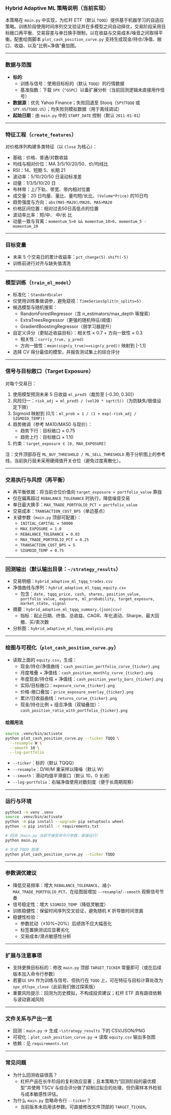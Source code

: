 ### Hybrid Adaptive ML 策略说明（当前实现）

本策略在 `main.py` 中实现，为杠杆 ETF（默认 `TQQQ`）提供基于机器学习的自适应策略。训练阶段使用时间序列交叉验证并在多模型之间自动择优，交易阶段采用目标敞口再平衡、交易容差与单日换手限制，以在收益与交易成本/噪音之间取得平衡。配套绘图脚本 `plot_cash_position_curve.py` 支持生成现金/持仓/净值、敞口、收益、以及“比例+净值”叠加图。

---

### 数据与范围
- **标的**:
  - 训练与信号：使用目标标的（默认 `TQQQ`）的行情数据
  - 基准指数：下载 `SPX`（`^GSPC`）以备扩展分析（当前回测逻辑未直接用作信号）
- **数据源**：优先 Yahoo Finance；失败回退至 Stooq（`SPY`/`TQQQ` 或 `SPY.US`/`TQQQ.US`）；均失败则模拟数据（用于离线调试）
- **起始日期**：由 `main.py` 中的 `START_DATE` 控制（默认 `2011-01-01`）

---

### 特征工程（`create_features`）
对价格序列构建多类特征（以 `Close` 为核心）：
- 基础：价格、普通/对数收益
- 均线与相对价位：MA 3/5/10/20/50、价/均线比
- RSI：14、短期 5、长期 21
- 波动率：5/10/20/50 日滚动标准差
- 动量：1/3/5/10/20 日
- 布林带：上/下轨、带宽、带内相对位置
- 成交量：20 日均量、量比、量均短/长比、`(Volume*Price)` 的10日均
- 趋势强度与方向：`abs(MA5-MA20)/MA20`、`MA5>MA20`
- 价格区间位置：相对过去50日高低点的位置
- 波动率比率：短/中、 中/长 比
- 动量一致与背离：`momentum_5>0 && momentum_10>0`、`momentum_5 - momentum_20`

---

### 目标变量
- 未来 5 个交易日的累计收益率：`pct_change(5).shift(-5)`
- 训练前进行对齐与缺失值清洗

---

### 模型训练（`train_ml_model`）
- 标准化：`StandardScaler`
- 仅使用训练集做调参，避免窥视：`TimeSeriesSplit(n_splits=5)`
- 候选模型与随机搜索：
  - RandomForestRegressor（含 n_estimators/max_depth 等搜索）
  - ExtraTreesRegressor（更强的随机特征/阈值）
  - GradientBoostingRegressor（弱学习器提升）
- 自定义评分（更贴近收益目标）：相关性 × 0.7 + 方向一致性 × 0.3
  - 相关性：`corr(y_true, y_pred)`
  - 方向一致性：`mean(sign(y_true)==sign(y_pred))` 映射到 [-1,1]
- 选择 CV 得分最佳的模型，并报告测试集上的综合评分

---

### 信号与目标敞口（Target Exposure）
对每个交易日：
1. 使用模型预测未来 5 日收益 `ml_pred5`（裁剪至 [-0.30, 0.30]）
2. 风险归一：`risk_adj = ml_pred5 / (vol20 * sqrt(5))`（为防缺失/极值设定下限）
3. Sigmoid 映射到 [0,1]：`ml_prob = 1 / (1 + exp(-risk_adj / SIGMOID_TEMP))`
4. 趋势微调（参考 MA10/MA50 与现价）：
   - 趋势下行：目标敞口 × 0.75
   - 趋势上行：目标敞口 × 1.10
5. 约束：`target_exposure ∈ [0, MAX_EXPOSURE]`

注：文件顶部存在 `ML_BUY_THRESHOLD / ML_SELL_THRESHOLD` 用于分析图上的参考线，当前执行层未采用硬阈值开关仓位（避免过度离散化）。

---

### 交易执行与风控（再平衡）
- 再平衡依据：将当前仓位价值向 `target_exposure × portfolio_value` 靠拢
- 仅在偏离超过 `REBALANCE_TOLERANCE` 时执行，降低噪音交易
- 单日最大换手：`MAX_TRADE_PORTFOLIO_PCT × portfolio_value`
- 交易成本：`TRANSACTION_COST_BPS`（单边基点）
- 关键参数（`main.py` 顶部可配置）：
  - `INITIAL_CAPITAL = 50000`
  - `MAX_EXPOSURE = 1.0`
  - `REBALANCE_TOLERANCE = 0.03`
  - `MAX_TRADE_PORTFOLIO_PCT = 0.25`
  - `TRANSACTION_COST_BPS = 5`
  - `SIGMOID_TEMP = 0.75`

---

### 回测输出（默认输出目录：`~/strategy_results`）
- 交易明细：`hybrid_adaptive_ml_tqqq_trades.csv`
- 净值曲线与序列：`hybrid_adaptive_ml_tqqq_equity.csv`
  - 包含：`date, tqqq_price, cash, shares, position_value, portfolio_value, exposure, ml_probability, target_exposure, market_state, signal`
- 摘要：`hybrid_adaptive_ml_tqqq_summary.(json|csv)`
  - 指标：起止日期、终值、总收益、CAGR、年化波动、Sharpe、最大回撤、买/卖次数
- 分析图：`hybrid_adaptive_ml_tqqq_analysis.png`

---

### 绘图与可视化（`plot_cash_position_curve.py`）
- 读取上面的 `equity.csv`，生成：
  - 现金/持仓/净值曲线：`cash_position_portfolio_curve_{ticker}.png`
  - 月度堆叠 + 净值线：`cash_position_monthly_curve_{ticker}.png`
  - 年度现金/持仓柱 + 净值线：`cash_position_yearly_bars_{ticker}.png`
  - 实际/目标敞口：`exposure_curve_{ticker}.png`
  - 价格-敞口叠加：`price_exposure_overlay_{ticker}.png`
  - 累计/日收益曲线：`returns_curve_{ticker}.png`
  - 现金/持仓比例 + 组合净值（双轴叠加）：`cash_position_ratio_with_portfolio_{ticker}.png`

#### 绘图用法
```bash
source .venv/bin/activate
python plot_cash_position_curve.py --ticker TQQQ \
  --resample W \
  --smooth 10 \
  --log-portfolio
```
- `--ticker`：标的（默认 TQQQ）
- `--resample`：D/W/M 重采样以降噪（默认 W）
- `--smooth`：滑动均值平滑窗口（默认 10，0 关闭）
- `--log-portfolio`：右轴净值使用对数刻度（便于长周期观察）

---

### 运行与环境
```bash
python3 -m venv .venv
source .venv/bin/activate
python -m pip install --upgrade pip setuptools wheel
python -m pip install -r requirements.txt

# 回测（main.py 当前不接受命令行参数，直接运行）
python main.py

# 生成 TQQQ 图表
python plot_cash_position_curve.py --ticker TQQQ
```

---

### 参数调优建议
- 降低交易频率：增大 `REBALANCE_TOLERANCE`、减小 `MAX_TRADE_PORTFOLIO_PCT`、在绘图层增加 `--resample`/`--smooth` 观察信号节奏
- 信号稳定性：增大 `SIGMOID_TEMP`（降低灵敏度）
- 训练稳健性：保留时间序列交叉验证，避免随机 K 折导致时间泄漏
- 稳健性检验：
  - 参数扰动（±10%~20%）后绩效不应大幅恶化
  - 标签置换测试应显著劣化
  - 交易成本/滑点敏感性分析

---

### 扩展与注意事项
- 支持更换目标标的：修改 `main.py` 顶部 `TARGET_TICKER` 常量即可（或在后续版本加入命令行参数）
- 若要以 `SPX` 作为训练与信号、但执行在 `TQQQ` 上，可在特征与目标计算处改为 `spx_df`/`spx_close`（此前我们做过探索版）
- 重要风险提示：回测为历史模拟，不构成投资建议；杠杆 ETF 具有路径依赖与波动衰减风险

---

### 文件关系与产出一览
- 回测：`main.py` → 生成 `~\strategy_results` 下的 CSV/JSON/PNG
- 可视化：`plot_cash_position_curve.py` → 读取 `equity.csv` 输出多张图
- 依赖：见 `requirements.txt`

---

### 常见问题
- 为什么回测收益很高？
  - 杠杆产品在长牛阶段的复利效应显著；且本策略为“回测阶段的最优模型”并使用 TSCV 与综合评分做了抑制过拟合的处理，但仍需样本外检验与成本敏感性评估。
- 为什么 `main.py` 忽略命令行 `--ticker`？
  - 当前版本未启用该参数。可直接修改文件顶部的 `TARGET_TICKER`。




